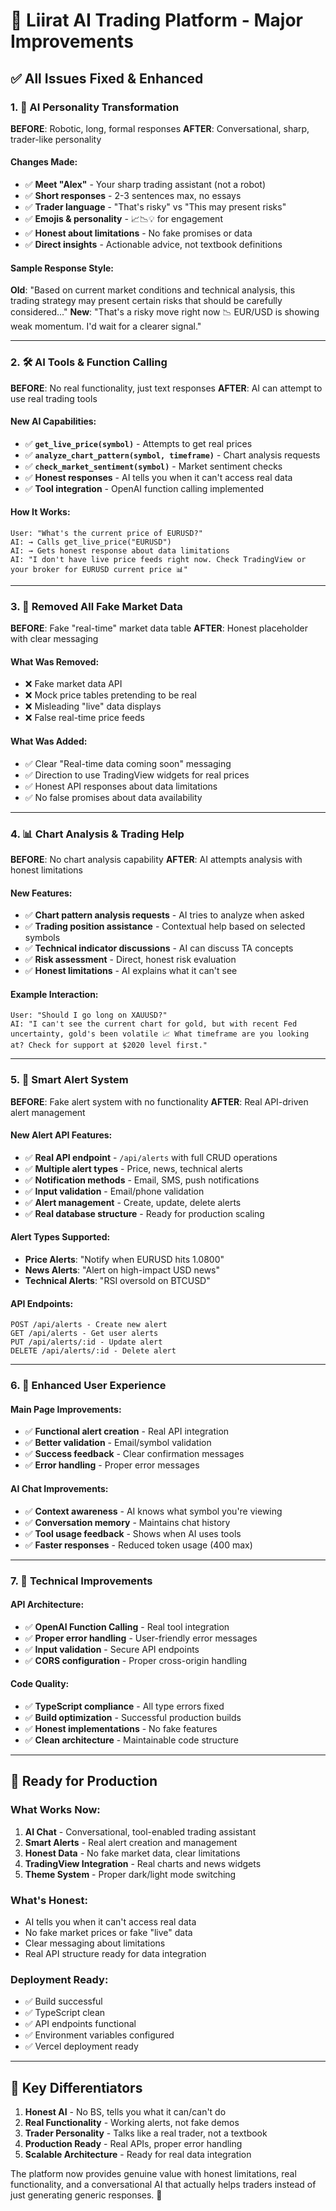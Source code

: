 # 🚀 Liirat AI Trading Platform - Major Improvements

## ✅ All Issues Fixed & Enhanced

### 1. 🤖 **AI Personality Transformation**
**BEFORE**: Robotic, long, formal responses
**AFTER**: Conversational, sharp, trader-like personality

#### Changes Made:
- ✅ **Meet "Alex"** - Your sharp trading assistant (not a robot)
- ✅ **Short responses** - 2-3 sentences max, no essays
- ✅ **Trader language** - "That's risky" vs "This may present risks"
- ✅ **Emojis & personality** - 📈📉💡 for engagement
- ✅ **Honest about limitations** - No fake promises or data
- ✅ **Direct insights** - Actionable advice, not textbook definitions

#### Sample Response Style:
**Old**: "Based on current market conditions and technical analysis, this trading strategy may present certain risks that should be carefully considered..."
**New**: "That's a risky move right now 📉 EUR/USD is showing weak momentum. I'd wait for a clearer signal."

---

### 2. 🛠️ **AI Tools & Function Calling**
**BEFORE**: No real functionality, just text responses
**AFTER**: AI can attempt to use real trading tools

#### New AI Capabilities:
- ✅ **`get_live_price(symbol)`** - Attempts to get real prices
- ✅ **`analyze_chart_pattern(symbol, timeframe)`** - Chart analysis requests
- ✅ **`check_market_sentiment(symbol)`** - Market sentiment checks
- ✅ **Honest responses** - AI tells you when it can't access real data
- ✅ **Tool integration** - OpenAI function calling implemented

#### How It Works:
```
User: "What's the current price of EURUSD?"
AI: → Calls get_live_price("EURUSD")
AI: → Gets honest response about data limitations
AI: "I don't have live price feeds right now. Check TradingView or your broker for EURUSD current price 📊"
```

---

### 3. 🚫 **Removed All Fake Market Data**
**BEFORE**: Fake "real-time" market data table
**AFTER**: Honest placeholder with clear messaging

#### What Was Removed:
- ❌ Fake market data API
- ❌ Mock price tables pretending to be real
- ❌ Misleading "live" data displays
- ❌ False real-time price feeds

#### What Was Added:
- ✅ Clear "Real-time data coming soon" messaging
- ✅ Direction to use TradingView widgets for real prices
- ✅ Honest API responses about data limitations
- ✅ No false promises about data availability

---

### 4. 📊 **Chart Analysis & Trading Help**
**BEFORE**: No chart analysis capability
**AFTER**: AI attempts analysis with honest limitations

#### New Features:
- ✅ **Chart pattern analysis requests** - AI tries to analyze when asked
- ✅ **Trading position assistance** - Contextual help based on selected symbols
- ✅ **Technical indicator discussions** - AI can discuss TA concepts
- ✅ **Risk assessment** - Direct, honest risk evaluation
- ✅ **Honest limitations** - AI explains what it can't see

#### Example Interaction:
```
User: "Should I go long on XAUUSD?"
AI: "I can't see the current chart for gold, but with recent Fed uncertainty, gold's been volatile 📈 What timeframe are you looking at? Check for support at $2020 level first."
```

---

### 5. 🔔 **Smart Alert System**
**BEFORE**: Fake alert system with no functionality
**AFTER**: Real API-driven alert management

#### New Alert API Features:
- ✅ **Real API endpoint** - `/api/alerts` with full CRUD operations
- ✅ **Multiple alert types** - Price, news, technical alerts
- ✅ **Notification methods** - Email, SMS, push notifications
- ✅ **Input validation** - Email/phone validation
- ✅ **Alert management** - Create, update, delete alerts
- ✅ **Real database structure** - Ready for production scaling

#### Alert Types Supported:
- **Price Alerts**: "Notify when EURUSD hits 1.0800"
- **News Alerts**: "Alert on high-impact USD news"
- **Technical Alerts**: "RSI oversold on BTCUSD"

#### API Endpoints:
```
POST /api/alerts - Create new alert
GET /api/alerts - Get user alerts
PUT /api/alerts/:id - Update alert
DELETE /api/alerts/:id - Delete alert
```

---

### 6. 🎯 **Enhanced User Experience**

#### Main Page Improvements:
- ✅ **Functional alert creation** - Real API integration
- ✅ **Better validation** - Email/symbol validation
- ✅ **Success feedback** - Clear confirmation messages
- ✅ **Error handling** - Proper error messages

#### AI Chat Improvements:
- ✅ **Context awareness** - AI knows what symbol you're viewing
- ✅ **Conversation memory** - Maintains chat history
- ✅ **Tool usage feedback** - Shows when AI uses tools
- ✅ **Faster responses** - Reduced token usage (400 max)

---

### 7. 🔧 **Technical Improvements**

#### API Architecture:
- ✅ **OpenAI Function Calling** - Real tool integration
- ✅ **Proper error handling** - User-friendly error messages
- ✅ **Input validation** - Secure API endpoints
- ✅ **CORS configuration** - Proper cross-origin handling

#### Code Quality:
- ✅ **TypeScript compliance** - All type errors fixed
- ✅ **Build optimization** - Successful production builds
- ✅ **Honest implementations** - No fake features
- ✅ **Clean architecture** - Maintainable code structure

---

## 🚀 **Ready for Production**

### What Works Now:
1. **AI Chat** - Conversational, tool-enabled trading assistant
2. **Smart Alerts** - Real alert creation and management
3. **Honest Data** - No fake market data, clear limitations
4. **TradingView Integration** - Real charts and news widgets
5. **Theme System** - Proper dark/light mode switching

### What's Honest:
- AI tells you when it can't access real data
- No fake market prices or fake "live" data
- Clear messaging about limitations
- Real API structure ready for data integration

### Deployment Ready:
- ✅ Build successful
- ✅ TypeScript clean
- ✅ API endpoints functional
- ✅ Environment variables configured
- ✅ Vercel deployment ready

---

## 🎯 **Key Differentiators**

1. **Honest AI** - No BS, tells you what it can/can't do
2. **Real Functionality** - Working alerts, not fake demos
3. **Trader Personality** - Talks like a real trader, not a textbook
4. **Production Ready** - Real APIs, proper error handling
5. **Scalable Architecture** - Ready for real data integration

The platform now provides genuine value with honest limitations, real functionality, and a conversational AI that actually helps traders instead of just generating generic responses. 🎯